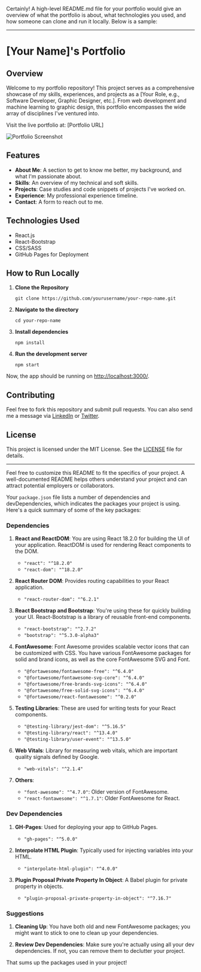 Certainly! A high-level README.md file for your portfolio would give an overview of what the portfolio is about, what technologies you used, and how someone can clone and run it locally. Below is a sample:

---

# [Your Name]'s Portfolio

## Overview

Welcome to my portfolio repository! This project serves as a comprehensive showcase of my skills, experiences, and projects as a [Your Role, e.g., Software Developer, Graphic Designer, etc.]. From web development and machine learning to graphic design, this portfolio encompasses the wide array of disciplines I've ventured into.

Visit the live portfolio at: [Portfolio URL]

![Portfolio Screenshot](/path/to/screenshot.png)

## Features

- **About Me**: A section to get to know me better, my background, and what I'm passionate about.
- **Skills**: An overview of my technical and soft skills.
- **Projects**: Case studies and code snippets of projects I've worked on.
- **Experience**: My professional experience timeline.
- **Contact**: A form to reach out to me.

## Technologies Used

- React.js
- React-Bootstrap
- CSS/SASS
- GitHub Pages for Deployment

## How to Run Locally

1. **Clone the Repository**

   ```
   git clone https://github.com/yourusername/your-repo-name.git
   ```

2. **Navigate to the directory**

   ```
   cd your-repo-name
   ```

3. **Install dependencies**

   ```
   npm install
   ```

4. **Run the development server**

   ```
   npm start
   ```

Now, the app should be running on [http://localhost:3000/](http://localhost:3000/).

## Contributing

Feel free to fork this repository and submit pull requests. You can also send me a message via [LinkedIn](your-linkedin-profile-link) or [Twitter](your-twitter-profile-link).

## License

This project is licensed under the MIT License. See the [LICENSE](LICENSE) file for details.

---

Feel free to customize this README to fit the specifics of your project. A well-documented README helps others understand your project and can attract potential employers or collaborators.



Your `package.json` file lists a number of dependencies and devDependencies, which indicates the packages your project is using. Here's a quick summary of some of the key packages:

### Dependencies

1. **React and ReactDOM**: You are using React 18.2.0 for building the UI of your application. ReactDOM is used for rendering React components to the DOM.
   - `"react": "^18.2.0"`
   - `"react-dom": "^18.2.0"`

2. **React Router DOM**: Provides routing capabilities to your React application.
   - `"react-router-dom": "^6.2.1"`

3. **React Bootstrap and Bootstrap**: You're using these for quickly building your UI. React-Bootstrap is a library of reusable front-end components.
   - `"react-bootstrap": "^2.7.2"`
   - `"bootstrap": "^5.3.0-alpha3"`

4. **FontAwesome**: Font Awesome provides scalable vector icons that can be customized with CSS. You have various FontAwesome packages for solid and brand icons, as well as the core FontAwesome SVG and Font.
   - `"@fortawesome/fontawesome-free": "^6.4.0"`
   - `"@fortawesome/fontawesome-svg-core": "^6.4.0"`
   - `"@fortawesome/free-brands-svg-icons": "^6.4.0"`
   - `"@fortawesome/free-solid-svg-icons": "^6.4.0"`
   - `"@fortawesome/react-fontawesome": "^0.2.0"`

5. **Testing Libraries**: These are used for writing tests for your React components.
   - `"@testing-library/jest-dom": "^5.16.5"`
   - `"@testing-library/react": "^13.4.0"`
   - `"@testing-library/user-event": "^13.5.0"`

6. **Web Vitals**: Library for measuring web vitals, which are important quality signals defined by Google.
   - `"web-vitals": "^2.1.4"`

7. **Others**: 
   - `"font-awesome": "^4.7.0"`: Older version of FontAwesome.
   - `"react-fontawesome": "^1.7.1"`: Older FontAwesome for React.

### Dev Dependencies

1. **GH-Pages**: Used for deploying your app to GitHub Pages.
   - `"gh-pages": "^5.0.0"`

2. **Interpolate HTML Plugin**: Typically used for injecting variables into your HTML.
   - `"interpolate-html-plugin": "^4.0.0"`

3. **Plugin Proposal Private Property In Object**: A Babel plugin for private property in objects.
   - `"plugin-proposal-private-property-in-object": "^7.16.7"`

### Suggestions

1. **Cleaning Up**: You have both old and new FontAwesome packages; you might want to stick to one to clean up your dependencies.
  
2. **Review Dev Dependencies**: Make sure you're actually using all your dev dependencies. If not, you can remove them to declutter your project.

That sums up the packages used in your project!